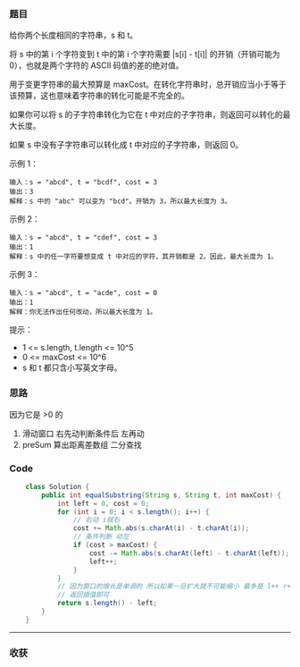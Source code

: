 ### 题目
给你两个长度相同的字符串，s 和 t。

将 s 中的第 i 个字符变到 t 中的第 i 个字符需要 |s[i] - t[i]| 的开销（开销可能为 0），也就是两个字符的 ASCII 码值的差的绝对值。

用于变更字符串的最大预算是 maxCost。在转化字符串时，总开销应当小于等于该预算，这也意味着字符串的转化可能是不完全的。

如果你可以将 s 的子字符串转化为它在 t 中对应的子字符串，则返回可以转化的最大长度。

如果 s 中没有子字符串可以转化成 t 中对应的子字符串，则返回 0。

示例 1：
```
输入：s = "abcd", t = "bcdf", cost = 3
输出：3
解释：s 中的 "abc" 可以变为 "bcd"。开销为 3，所以最大长度为 3。
```
示例 2：
```
输入：s = "abcd", t = "cdef", cost = 3
输出：1
解释：s 中的任一字符要想变成 t 中对应的字符，其开销都是 2。因此，最大长度为 1。
```
示例 3：
```
输入：s = "abcd", t = "acde", cost = 0
输出：1
解释：你无法作出任何改动，所以最大长度为 1。
```
提示：

- 1 <= s.length, t.length <= 10^5
- 0 <= maxCost <= 10^6
- s 和 t 都只含小写英文字母。

### 思路

因为它是 >0 的  

1. 滑动窗口 右先动判断条件后 左再动
2. preSum 算出距离差数组 二分查找
### Code
```java
    class Solution {
        public int equalSubstring(String s, String t, int maxCost) {
            int left = 0, cost = 0;
            for (int i = 0; i < s.length(); i++) {
                // 右动 i就右
                cost += Math.abs(s.charAt(i) - t.charAt(i));
                // 条件判断 动左
                if (cost > maxCost) {
                    cost -= Math.abs(s.charAt(left) - t.charAt(left));
                    left++;
                }
            }
            // 因为窗口的增长是单调的 所以如果一旦扩大就不可能缩小 最多是 l++ r++ 差值不变
            // 返回插值即可
            return s.length() - left;
        }
    }
```
*** 
### 收获
